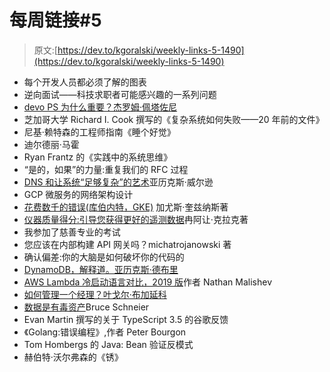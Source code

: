 # 每周链接#5

> 原文:[https://dev.to/kgoralski/weekly-links-5-1490](https://dev.to/kgoralski/weekly-links-5-1490)

*   每个开发人员都必须了解的图表
*   逆向面试——科技求职者可能感兴趣的一系列问题
*   [devo PS 为什么重要？杰罗姆·佩塔佐尼](https://www.ardanlabs.com/blog/2019/08/devops-questions-for-ardan-labs.html)
*   芝加哥大学 Richard I. Cook 撰写的《复杂系统如何失败——20 年前的文件》
*   尼基·赖特森的工程师指南《睡个好觉》
*   迪尔德丽·马霍
*   Ryan Frantz 的《实践中的系统思维》
*   “是的，如果”的力量:重复我们的 RFC 过程
*   [DNS 和让系统“足够复杂”的艺术](https://systemswe.love/archive/san-francisco-2016/dns-and-the-art-of-making-systems-just-complex-enough)亚历克斯·威尔逊
*   GCP 微服务的网络架构设计
*   [花费数千的错误(库伯内特，GKE)](https://medium.com/@gajus/mistake-that-cost-thousands-kubernetes-gke-2212ea663e1f) 加尤斯·奎兹纳斯著
*   [仪器质量得分:引导您获得更好的遥测数据](https://lightstep.com/blog/instrumentation-quality-scores-guiding-you-to-better-telemetry-data/)冉阿让·克拉克著
*   我参加了慈善专业的考试
*   您应该在内部构建 API 网关吗？michatrojanowski 著
*   确认偏差:你的大脑是如何破坏你的代码的
*   [DynamoDB，解释道。亚历克斯·德布里](https://www.dynamodbguide.com/)
*   [AWS Lambda 冷启动语言对比，2019 版](https://levelup.gitconnected.com/aws-lambda-cold-start-language-comparisons-2019-edition-%EF%B8%8F-1946d32a0244)作者 Nathan Malishev
*   [如何管理一个经理？叶戈尔·布加延科](https://www.yegor256.com/2017/08/01/how-to-manage-a-manager.html)
*   [数据是有毒资产](https://www.schneier.com/blog/archives/2016/03/data_is_a_toxic.html)Bruce Schneier
*   Evan Martin 撰写的关于 TypeScript 3.5 的谷歌反馈
*   《Golang:错误编程》,作者 Peter Bourgon
*   Tom Hombergs 的 Java: Bean 验证反模式
*   赫伯特·沃尔弗森的《锈》